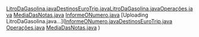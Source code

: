 [LitroDaGasolina.java](https://github.com/user-attachments/files/22625397/LitroDaGasolina.java)[DestinosEuroTrip.java](https://github.com/user-attachments/files/22625390/DestinosEuroTrip.java)[LitroDaGasolina.java](https://github.com/user-attachments/files/22625391/LitroDaGasolina.java)[Operações.java](https://github.com/user-attachments/files/22625394/Operacoes.java)
[MediaDasNotas.java](https://github.com/user-attachments/files/22625393/MediaDasNotas.java)
[InformeONumero.java](https://github.com/user-attachments/files/22625392/InformeONumero.java)
[Uploading LitroDaGasolina.java…]([InformeONumero.java](https://github.com/user-attachments/files/22625398/InformeONumero.java)[DestinosEuroTrip.java](https://github.com/user-attachments/files/22625401/DestinosEuroTrip.java)
[Operações.java](https://github.com/user-attachments/files/22625400/Operacoes.java)
[MediaDasNotas.java](https://github.com/user-attachments/files/22625399/MediaDasNotas.java)
)

